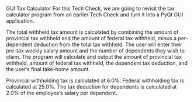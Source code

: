 GUI Tax Calculator
For this Tech Check, we are going to revisit the tax calculator program from an earlier Tech Check and turn it into a PyQt GUI application.

The total withheld tax amount is calculated by combining the amount of provincial tax withheld and the amount of federal tax withheld, minus a per-dependent deduction from the total tax withheld. The user will enter their pre-tax weekly salary amount and the number of dependents they wish to claim. The program will calculate and output the amount of provincial tax withheld, amount of federal tax withheld, the dependent tax deduction, and the user’s final take-home amount.

Provincial withholding tax is calculated at 6.0%. Federal withholding tax is calculated at 25.0%. The tax deduction for dependents is calculated at 2.0% of the employee’s salary per dependent.
